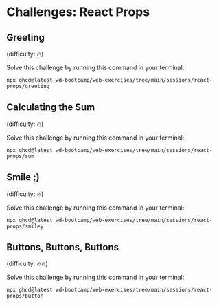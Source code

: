 # Challenges: React Props

## Greeting

(difficulty: 🔥)

Solve this challenge by running this command in your terminal:

```
npx ghcd@latest wd-bootcamp/web-exercises/tree/main/sessions/react-props/greeting
```

## Calculating the Sum

(difficulty: 🔥)

Solve this challenge by running this command in your terminal:

```
npx ghcd@latest wd-bootcamp/web-exercises/tree/main/sessions/react-props/sum
```

## Smile ;)

(difficulty: 🔥)

Solve this challenge by running this command in your terminal:

```
npx ghcd@latest wd-bootcamp/web-exercises/tree/main/sessions/react-props/smiley
```

## Buttons, Buttons, Buttons

(difficulty: 🔥🔥)

Solve this challenge by running this command in your terminal:

```
npx ghcd@latest wd-bootcamp/web-exercises/tree/main/sessions/react-props/button
```
